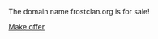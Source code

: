 The domain name frostclan.org is for sale!
<!-- Place this tag where you want the button to render. -->
<a class="github-button" href="test.com<!-- Place this tag in your head or just before your close body tag. -->" data-color-scheme="no-preference: light; light: light; dark: dark;" data-size="large" aria-label="Make offer">Make offer</a>
<script async defer src="https://buttons.github.io/buttons.js"></script>
